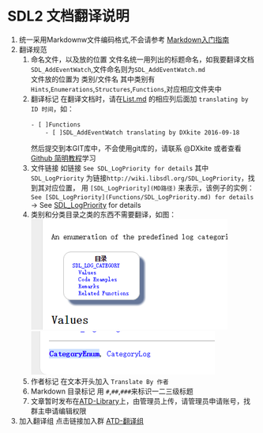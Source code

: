 SDL2 文档翻译说明
==============================
1. 统一采用Markdownw文件编码格式,不会请参考 [Markdown入门指南](http://www.jianshu.com/p/1e402922ee32/)
2. 翻译规范 
    1. 命名文件，以及放的位置
        文件名统一用列出的标题命名，如我要翻译文档`SDL_AddEventWatch`,文件命名则为`SDL_AddEventWatch.md`   
        文件放的位置为 类别/文件名 其中类别有 `Hints`,`Enumerations`,`Structures`,`Functions`,对应相应文件夹中
    2. 翻译标记
        在翻译文档时，请在[List.md](List.md) 的相应列后面加 `translating by ID 时间`，如：
        ```
        - [ ]Functions
	        - [ ]SDL_AddEventWatch translating by DXkite 2016-09-18
        ```
        然后提交到本GIT库中，不会使用git库的，请联系 @DXkite 或者查看[Github 简明教程](http://www.runoob.com/w3cnote/git-guide.html)学习
    3. 文件链接
        如链接 `See SDL_LogPriority for details` 其中 `SDL_LogPriority` 为链接`http://wiki.libsdl.org/SDL_LogPriority`，找到其对应位置，
        用 `[SDL_LogPriority](MD路径)` 来表示，该例子的实例：`See [SDL_LogPriority](Functions/SDL_LogPriority.md) for details` -> See [SDL_LogPriority](Functions/SDL_LogPriority.md) for details
    4. 类别和分类目录之类的东西不需要翻译，如图：    
        ![目录截图](目录截图.png)
        ![目录链接](目录链接.png)
    5. 作者标记
        在文本开头加入 `Translate By 作者`
    6. Markdown 目录标记
        用 `#`,`##`,`###`来标识一二三级标题
    7. 文章暂时发布在[ATD-Library](library.atd3.cn)上，由管理员上传，请管理员申请账号，找群主申请编辑权限
3. 加入翻译组 
    点击链接加入群 [ATD-翻译组](http://jq.qq.com/?_wv=1027&k=29rZUY1)
